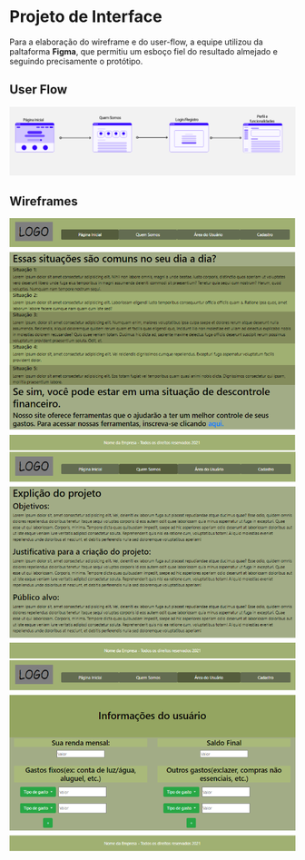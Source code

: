 
# Projeto de Interface

Para a elaboração do wireframe e do user-flow, a equipe utilizou da paltaforma **Figma**, que permitiu um esboço fiel do resultado almejado e seguindo precisamente o protótipo.

## User Flow

![User-Flow](images/userflow.png)

## Wireframes

![Wireframe-1](images/wireframe1.png)
![Wireframe-2](images/wireframe2.png)
![Wireframe-3](images/wireframe3.png)
